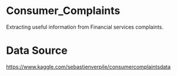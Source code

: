 # Consumer_Complaints

Extracting useful information from Financial services complaints.

# Data Source

https://www.kaggle.com/sebastienverpile/consumercomplaintsdata
